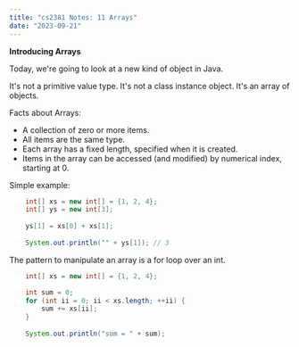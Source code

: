 ```yaml
---
title: "cs2381 Notes: 11 Arrays"
date: "2023-09-21"
---
```


**Introducing Arrays**

Today, we're going to look at a new kind of object in Java.

It's not a primitive value type. It's not a class instance object.
It's an array of objects.

Facts about Arrays:

 - A collection of zero or more items.
 - All items are the same type. 
 - Each array has a fixed length, specified when it
   is created.
 - Items in the array can be accessed (and modified)
   by numerical index, starting at 0.

Simple example:

```java
    int[] xs = new int[] = {1, 2, 4};
    int[] ys = new int[3];
    
    ys[1] = xs[0] + xs[1];
    
    System.out.println("" + ys[1]); // 3
```

The pattern to manipulate an array is a for loop over an int.

```java
    int[] xs = new int[] = {1, 2, 4};

    int sum = 0;
    for (int ii = 0; ii < xs.length; ++ii) {
        sum += xs[ii];
    }
    
    System.out.println("sum = " + sum);
```



